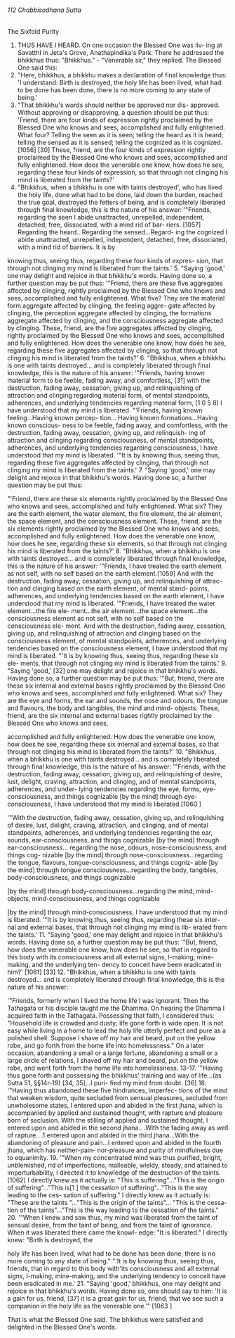 ###### 112 Chabbisodhana Sutta

 The Sixfold Purity

1. THUS HAVE I HEARD. On one occasion the Blessed One was liv-
ing at SavatthI in Jeta's Grove, Anathapindika's Park. There he
addressed the bhikkhus thus: "Bhikkhus." - "Venerable sir,"
they replied. The Blessed One said this:
2. "Here, bhikkhus, a bhikkhu makes a declaration of final
knowledge thus: 'I understand: Birth is destroyed, the holy life
has been lived, what had to be done has been done, there is no
more coming to any state of being.'
3. "That bhikkhu's words should neither be approved nor dis-
approved. Without approving or disapproving, a question
should be put thus: 'Friend, there are four kinds of expression
rightly proclaimed by the Blessed One who knows and sees,
accomplished and fully enlightened. What four? Telling the seen
as it is seen; telling the heard as it is heard; telling the sensed as
it is sensed; telling the cognized as it is cognized.[1056] [30] These,
friend, are the four kinds of expression rightly proclaimed by
the Blessed One who knows and sees, accomplished and fully
enlightened. How does the venerable one know, how does he
see, regarding these four kinds of expression, so that through
not clinging his mind is liberated from the taints?'
4. "Bhikkhus, when a bhikkhu is one with taints destroyed',
who has lived the holy life, done what had to be done, laid
down the burden, reached the true goal, destroyed the fetters of
being, and is completely liberated through final knowledge, this
is the nature of his answer:
'"Friends, regarding the seen I abide unattracted, unrepelled,
independent, detached, free, dissociated, with a mind rid of bar-
riers. [1057] Regarding the heard...Regarding the sensed...Regard-
ing the cognized I abide unattracted, unrepelled, independent,
detached, free, dissociated, with a mind rid of barriers. It is by

knowing thus, seeing thus, regarding these four kinds of expres-
sion, that through not clinging my mind is liberated from the
taints.'
5. "Saying 'good,' one may delight and rejoice in that bhikkhu's
words. Having done so, a further question may be put thus:
'"Friend, there are these five aggregates affected by clinging,
rightly proclaimed by the Blessed One who knows and sees,
accomplished and fully enlightened. What five? They are the
material form aggregate affected by clinging, the feeling aggre-
gate affected by clinging, the perception aggregate affected by
clinging, the formations aggregate affected by clinging, and the
consciousness aggregate affected by clinging. These, friend, are
the five aggregates affected by clinging, rightly proclaimed by
the Blessed One who knows and sees, accomplished and fully
enlightened. How does the venerable one know, how does he
see, regarding these five aggregates affected by clinging, so that
through not clinging his mind is liberated from the taints?'
6. "Bhikkhus, when a bhikkhu is one with taints destroyed...
and is completely liberated through final knowledge, this is the
nature of his answer:
'"Friends, having known material form to be feeble, fading
away, and comfortless, [31] with the destruction, fading away,
cessation, giving up, and relinquishing of attraction and clinging
regarding material form, of mental standpoints, adherences, and
underlying tendencies regarding material form, [1 0 5 8] I have
understood that my mind is liberated.
"'Friends, having known feeling...Having known percep-
tion... Having known formations...Having known conscious-
ness to be feeble, fading away, and comfortless, with the
destruction, fading away, cessation, giving up, and relinquish-
ing of attraction and clinging regarding consciousness, of mental
standpoints, adherences, and underlying tendencies regarding
consciousness, I have understood that my mind is liberated.
'"It is by knowing thus, seeing thus, regarding these five
aggregates affected by clinging, that through not clinging my
mind is liberated from the taints.'
7. "Saying 'good,' one may delight and rejoice in that
bhikkhu's words. Having done so, a further question may be
put thus:

"'Friend, there are these six elements rightly proclaimed by
the Blessed One who knows and sees, accomplished and fully
enlightened. What six? They are the earth element, the water
element, the fire element, the air element, the space element, and
the consciousness element. These, friend, are the six elements
rightly proclaimed by the Blessed One who knows and sees,
accomplished and fully enlightened. How does the venerable
one know, how does he see, regarding these six elements, so
that through not clinging his mind is liberated from the taints?'
8. "Bhikkhus, when a bhikkhu is one with taints destroyed...
and is completely liberated through final knowledge, this is the
nature of his answer:
'"Friends, I have treated the earth element as not self, with no
self based on the earth element.[1059] And with the destruction,
fading away, cessation, giving up, and relinquishing of attrac-
tion and clinging based on the earth element, of mental stand-
points, adherences, and underlying tendencies based on the
earth element, I have understood that my mind is liberated.
'"Friends, I have treated the water element...the fire ele-
ment...the air element...the space element...the consciousness
element as not self, with no self based on the consciousness ele-
ment. And with the destruction, fading away, cessation, giving
up, and relinquishing of attraction and clinging based on the
consciousness element, of mental standpoints, adherences, and
underlying tendencies based on the consciousness element, I
have understood that my mind is liberated.
"'It is by knowing thus, seeing thus, regarding these six ele-
ments, that through not clinging my mind is liberated from
the taints.'
9. "Saying 'good,' [32] one may delight and rejoice in that
bhikkhu's words. Having done so, a further question may be
put thus:
'"But, friend, there are these six internal and external bases
rightly proclaimed by the Blessed One who knows and sees,
accomplished and fully enlightened. What six? They are the eye
and forms, the ear and sounds, the nose and odours, the tongue
and flavours, the body and tangibles, the mind and mind-
objects. These, friend, are the six internal and external bases
rightly proclaimed by the Blessed One who knows and sees,

accomplished and fully enlightened. How does the venerable
one know, how does he see, regarding these six internal and
external bases, so that through not clinging his mind is liberated
from the taints?'
10. "Bhikkhus, when a bhikkhu is one with taints destroyed...
and is completely liberated through final knowledge, this is the
nature of his answer:
'"Friends, with the destruction, fading away, cessation, giving
up, and relinquishing of desire, lust, delight, craving, attraction,
and clinging, and of mental standpoints, adherences, and under-
lying tendencies regarding the eye, forms, eye-consciousness,
and things cognizable [by the mind] through eye-consciousness,
I have understood that my mind is liberated.[1060 ]

'"With the destruction, fading away, cessation, giving up, and
relinquishing of desire, lust, delight, craving, attraction, and
clinging, and of mental standpoints, adherences, and underlying
tendencies regarding the ear, sounds, ear-consciousness, and
things cognizable [by the mind] through ear-consciousness...
regarding the nose, odours, nose-consciousness, and things cog-
nizable [by the mind] through nose-consciousness...regarding
the tongue, flavours, tongue-consciousness, and things cogniz-
able [by the mind] through tongue consciousness...regarding
the body, tangibles, body-consciousness, and things cognizable

[by the mind] through body-consciousness...regarding the
mind, mind-objects, mind-consciousness, and things cognizable

[by the mind] through mind-consciousness, I have understood
that my mind is liberated.
'"It is by knowing thus, seeing thus, regarding these six inter-
nal and external bases, that through not clinging my mind is lib-
erated from the taints.'
11. "Saying 'good,' one may delight and rejoice in that
bhikkhu's words. Having done so, a further question may be
put thus:
'"But, friend, how does the venerable one know, how does he
see, so that in regard to this body with its consciousness and all
external signs, I-making, mine-making, and the underlying ten-
dency to conceit have been eradicated in him?' [1061] [33]
12. "Bhikkhus, when a bhikkhu is one with taints destroyed...
and is completely liberated through final knowledge, this is the
nature of his answer:

'"Friends, formerly when I lived the home life I was ignorant.
Then the Tathagata or his disciple taught me the Dhamma. On
hearing the Dhamma I acquired faith in the Tathagata.
Possessing that faith, I considered thus: "Household life is
crowded and dusty; life gone forth is wide open. It is not easy
while living in a home to lead the holy life utterly perfect and
pure as a polished shell. Suppose I shave off my hair and beard,
put on the yellow robe, and go forth from the home life into
homelessness." On a later occasion, abandoning a small or a
large fortune, abandoning a small or a large circle of relations, I
shaved off my hair and beard, put on the yellow robe, and went
forth from the home life into homelessness.
13-17. '"Having thus gone forth and possessing the bhikkhus'
training and way of life...(as Sutta 51, §§14r-19) [34, 35],..I puri-
fied my mind from doubt. [36]
18. '"Having thus abandoned these five hindrances, imperfec-
tions of the mind that weaken wisdom, quite secluded from
sensual pleasures, secluded from unwholesome states, I entered
upon and abided in the first jhana, which is accompanied by
applied and sustained thought, with rapture and pleasure born
of seclusion. With the stilling of applied and sustained thought,
I entered upon and abided in the second jhana.. .With the fading
away as well of rapture.. .1 entered upon and abided in the third
jhana...With the abandoning of pleasure and pain...I entered
upon and abided in the fourth jhana, which has neither-pain-
nor-pleasure and purity of mindfulness due to equanimity.
19. '"When my concentrated mind was thus purified, bright,
unblemished, rid of imperfections, malleable, wieldy, steady,
and attained to imperturbability, I directed it to knowledge of
the destruction of the taints.[1062] I directly knew as it actually is:
"This is suffering"..."This is the origin of suffering"..."This is[1 ]
the cessation of suffering"..."This is the way leading to the ces-
sation of suffering." I directly knew as it actually is: "These are
the taints "..."This is the origin of the taints"... "This is the cessa-
tion of the taints"..."This is the way leading to the cessation of
the taints."
20. '"When I knew and saw thus, my mind was liberated from
the taint of sensual desire, from the taint of being, and from the
taint of ignorance. When it was liberated there came the knowl-
edge: "It is liberated." I directly knew: "Birth is destroyed, the

holy life has been lived, what had to be done has been done,
there is no more coming to any state of being."
"'It is by knowing thus, seeing thus, friends, that in regard to
this body with'its consciousness and all external signs, I-making,
mine-making, and the underlying tendency to conceit have been
eradicated in me.'
21. "Saying 'good,' bhikkhus, one may delight and rejoice in
that bhikkhu's words. Having done so, one should say to him: 'It
is a gain for us, friend, [37] it is a great gain for us, friend, that we
see such a companion in the holy life as the venerable one.'" [1063 ]

That is what the Blessed One said. The bhikkhus were satisfied
and delighted in the Blessed One's words.
